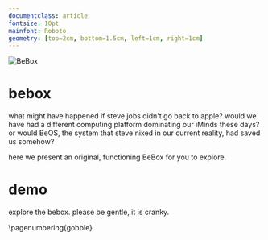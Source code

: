 ```yaml
---
documentclass: article
fontsize: 10pt
mainfont: Roboto
geometry: [top=2cm, bottom=1.5cm, left=1cm, right=1cm]
---
```


[bebox]: https://github.com/seclorum/timetron2019/raw/master/collection/bebox.png "BeBox"

![][bebox]

# bebox


what might have happened if steve jobs didn't go back to apple?  would we have had a different computing platform dominating our iMinds these days? or would BeOS, the system that steve nixed in our current reality, had saved us somehow?  

here we present an original, functioning BeBox for you to explore.

# demo

explore the bebox.  please be gentle, it is cranky.


\pagenumbering{gobble}
